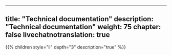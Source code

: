 <!--
SPDX-FileCopyrightText: 2024 John Livingston <https://www.john-livingston.fr/>

SPDX-License-Identifier: AGPL-3.0-only
-->

---
title: "Technical documentation"
description: "Technical documentation"
weight: 75
chapter: false
livechatnotranslation: true
---

{{% children style="li" depth="3" description="true" %}}
